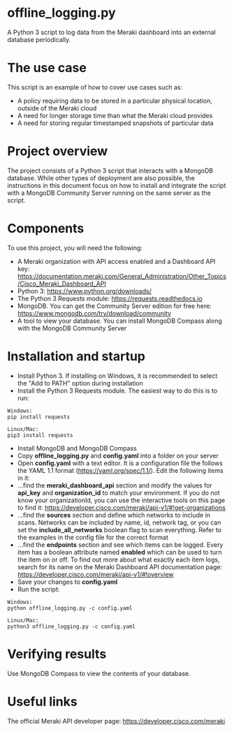 # offline_logging.py
A Python 3 script to log data from the Meraki dashboard into an external database periodically.

# The use case
This script is an example of how to cover use cases such as:
* A policy requiring data to be stored in a particular physical location, outside of the Meraki cloud
* A need for longer storage time than what the Meraki cloud provides
* A need for storing regular timestamped snapshots of particular data

# Project overview
The project consists of a Python 3 script that interacts with a MongoDB database. While other types of deployment are also possible, the instructions in this document focus on how to install and integrate the script with a MongoDB Community Server running on the same server as the script. 

# Components
To use this project, you will need the following:
* A Meraki organization with API access enabled and a Dashboard API key: https://documentation.meraki.com/General_Administration/Other_Topics/Cisco_Meraki_Dashboard_API
* Python 3: https://www.python.org/downloads/
* The Python 3 Requests module: https://requests.readthedocs.io
* MongoDB. You can get the Community Server edition for free here: https://www.mongodb.com/try/download/community
* A tool to view your database. You can install MongoDB Compass along with the MongoDB Community Server

# Installation and startup
* Install Python 3. If installing on Windows, it is recommended to select the "Add to PATH" option during installation
* Install the Python 3 Requests module. The easiest way to do this is to run:
```
Windows:
pip install requests

Linux/Mac:
pip3 install requests
```
* Install MongoDB and MongoDB Compass
* Copy **offline_logging.py** and **config.yaml** into a folder on your server
* Open **config.yaml** with a text editor. It is a configuration file the follows the YAML 1.1 format (https://yaml.org/spec/1.1/). Edit the following items in it:
* ...find the **meraki_dashboard_api** section and modify the values for **api_key** and **organization_id** to match your environment. If you do not know your organizationId, you can use the interactive tools on this page to find it: https://developer.cisco.com/meraki/api-v1/#!get-organizations
* ...find the **sources** section and define which networks to include in scans. Networks can be included by name, id, network tag, or you can set the **include_all_networks** boolean flag to scan everything. Refer to the examples in the config file for the correct format
* ...find the **endpoints** section and see which items can be logged. Every item has a boolean attribute named **enabled** which can be used to turn the item on or off. To find out more about what exactly each item logs, search for its name on the Meraki Dashboard API documentation page: https://developer.cisco.com/meraki/api-v1/#!overview
* Save your changes to **config.yaml**
* Run the script:
```
Windows:
python offline_logging.py -c config.yaml

Linux/Mac:
python3 offline_logging.py -c config.yaml
```

# Verifying results
Use MongoDB Compass to view the contents of your database.

# Useful links
The official Meraki API developer page: https://developer.cisco.com/meraki
